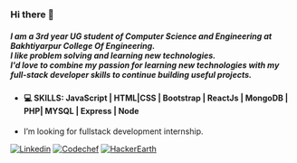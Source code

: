 ### Hi there 👋

##### I am a 3rd year UG student of Computer Science and Engineering at Bakhtiyarpur College Of Engineering. </br> I like problem solving and learning new technologies. </br> I'd love to combine my passion for learning new technologies with my full-stack developer skills to continue building useful projects.

- #### 💻 SKILLS: JavaScript | HTML|CSS | Bootstrap | ReactJs | MongoDB | PHP| MYSQL | Express | Node

- I’m looking for fullstack development internship.

[![Linkedin](https://img.shields.io/badge/LinkedIn-blue.svg?style=for-the-badge&logo=linkedin)](https://www.linkedin.com/in/jay-shrivastava/)
[![Codechef](https://img.shields.io/badge/Codechef%20(3%20Stars)-blueviolet.svg?style=for-the-badge&logo=codechef)](https://www.codechef.com/users/jay1310)
[![HackerEarth](https://img.shields.io/badge/HackerEarth-success.svg?style=for-the-badge&logo=hackerearth)](https://www.hackerearth.com/@jay741)
